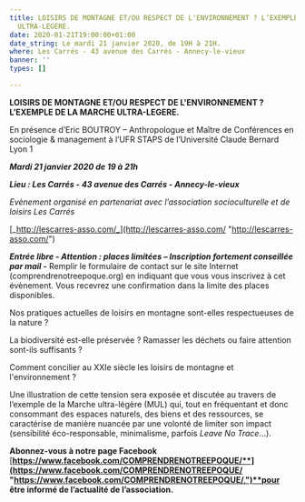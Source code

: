 ```yaml
---
title: LOISIRS DE MONTAGNE ET/OU RESPECT DE L'ENVIRONNEMENT ? L’EXEMPLE DE LA MARCHE
  ULTRA-LEGERE.
date: 2020-01-21T19:00:00+01:00
date_string: Le mardi 21 janvier 2020, de 19H à 21H.
where: Les Carrés - 43 avenue des Carrés - Annecy-le-vieux
banner: ''
types: []

---
```

**LOISIRS DE MONTAGNE ET/OU RESPECT DE L'ENVIRONNEMENT ? L’EXEMPLE DE LA MARCHE ULTRA-LEGERE.**

En présence d’Eric BOUTROY – Anthropologue et Maître de Conférences en sociologie & management à l’UFR STAPS de l’Université Claude Bernard Lyon 1

**_Mardi 21 janvier 2020 de 19 à 21h_**

**_Lieu : Les Carrés - 43 avenue des Carrés - Annecy-le-vieux_**

_Evènement organisé en partenariat avec l’association socioculturelle et de loisirs Les Carrés_

[_http://lescarres-asso.com/_](http://lescarres-asso.com/ "http://lescarres-asso.com/")

**_Entrée libre - Attention : places limitées – Inscription fortement conseillée par mail -_** Remplir le formulaire de contact sur le site Internet (comprendrenotreepoque.org) en indiquant que vous vous inscrivez à cet évènement. Vous recevrez une confirmation dans la limite des places disponibles.

Nos pratiques actuelles de loisirs en montagne sont-elles respectueuses de la nature ?

La biodiversité est-elle préservée ? Ramasser les déchets ou faire attention sont-ils suffisants ?

Comment concilier au XXIe siècle les loisirs de montagne et l'environnement ?

Une illustration de cette tension sera exposée et discutée au travers de l’exemple de la Marche ultra-légère (MUL) qui, tout en fréquentant et donc consommant des espaces naturels, des biens et des ressources, se caractérise de manière nuancée par une volonté de limiter son impact (sensibilité éco-responsable, minimalisme, parfois _Leave No Trace_...).

**Abonnez-vous à notre page Facebook** [**https://www.facebook.com/COMPRENDRENOTREEPOQUE/**](https://www.facebook.com/COMPRENDRENOTREEPOQUE/ "https://www.facebook.com/COMPRENDRENOTREEPOQUE/,")**pour être informé de l’actualité de l’association.**